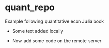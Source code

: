 # quant_repo
Example following quantitative econ Julia book

- Some text added locally

- Now add some code on the remote server
